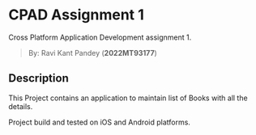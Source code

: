# CPAD Assignment 1

Cross Platform Application Development assignment 1.

> By: Ravi Kant Pandey (**2022MT93177**)

## Description

This Project contains an application to maintain list of Books with all the details.

Project build and tested on iOS and Android platforms.

